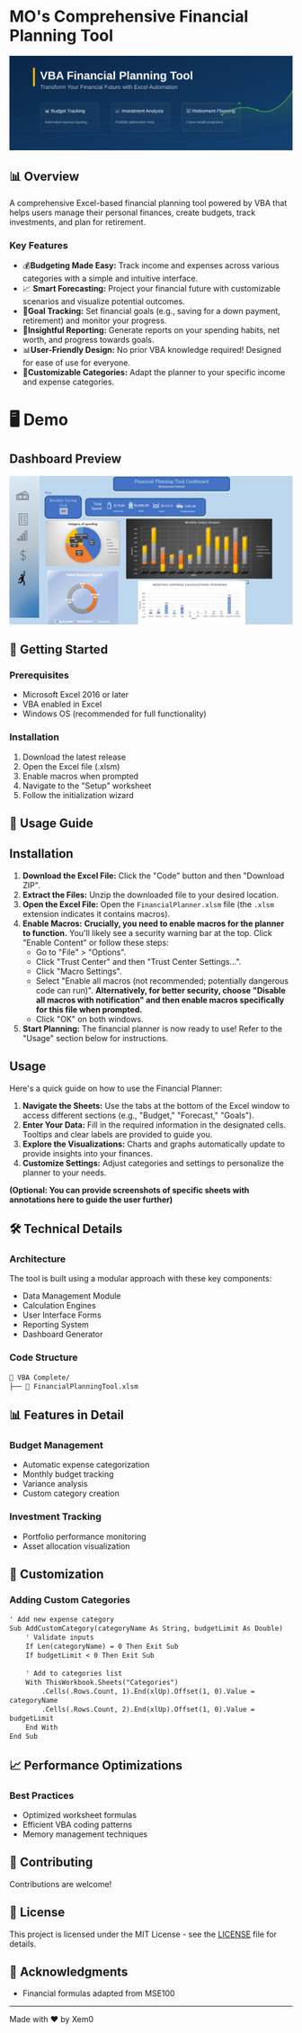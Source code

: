 # MO's Comprehensive Financial Planning Tool

![MO-Planner](premium-banner.svg)

## 📊 Overview
A comprehensive Excel-based financial planning tool powered by VBA that helps users manage their personal finances, create budgets, track investments, and plan for retirement.

### Key Features
* 💰**Budgeting Made Easy:** Track income and expenses across various categories with a simple and intuitive interface.
* 📈 **Smart Forecasting:** Project your financial future with customizable scenarios and visualize potential outcomes.
* 🎯**Goal Tracking:** Set financial goals (e.g., saving for a down payment, retirement) and monitor your progress.
* 📅**Insightful Reporting:** Generate reports on your spending habits, net worth, and progress towards goals.
* 📊**User-Friendly Design:**  No prior VBA knowledge required!  Designed for ease of use for everyone.
* 📝**Customizable Categories:** Adapt the planner to your specific income and expense categories.

# 🖥️ Demo
## Dashboard Preview
![Dashboard Screenshot](dashboard-preview.png)


## 🚀 Getting Started

### Prerequisites
- Microsoft Excel 2016 or later
- VBA enabled in Excel
- Windows OS (recommended for full functionality)

### Installation
1. Download the latest release
2. Open the Excel file (.xlsm)
3. Enable macros when prompted
4. Navigate to the "Setup" worksheet
5. Follow the initialization wizard

## 📝 Usage Guide
## Installation

1. **Download the Excel File:** Click the "Code" button and then "Download ZIP".
2. **Extract the Files:** Unzip the downloaded file to your desired location.
3. **Open the Excel File:** Open the `FinancialPlanner.xlsm` file (the `.xlsm` extension indicates it contains macros).
4. **Enable Macros:** **Crucially, you need to enable macros for the planner to function.** You'll likely see a security warning bar at the top. Click "Enable Content" or follow these steps:
   * Go to "File" > "Options".
   * Click "Trust Center" and then "Trust Center Settings...".
   * Click "Macro Settings".
   * Select "Enable all macros (not recommended; potentially dangerous code can run)". **Alternatively, for better security, choose "Disable all macros with notification" and then enable macros specifically for this file when prompted.**
   * Click "OK" on both windows.
5. **Start Planning:** The financial planner is now ready to use! Refer to the "Usage" section below for instructions.

## Usage

Here's a quick guide on how to use the Financial Planner:

1. **Navigate the Sheets:** Use the tabs at the bottom of the Excel window to access different sections (e.g., "Budget," "Forecast," "Goals").
2. **Enter Your Data:**  Fill in the required information in the designated cells. Tooltips and clear labels are provided to guide you.
3. **Explore the Visualizations:** Charts and graphs automatically update to provide insights into your finances.
4. **Customize Settings:**  Adjust categories and settings to personalize the planner to your needs.

**(Optional: You can provide screenshots of specific sheets with annotations here to guide the user further)**

## 🛠️ Technical Details

### Architecture
The tool is built using a modular approach with these key components:
- Data Management Module
- Calculation Engines
- User Interface Forms
- Reporting System
- Dashboard Generator

### Code Structure
```
📁 VBA Complete/
├── 📄 FinancialPlanningTool.xlsm
```

## 📊 Features in Detail

### Budget Management
- Automatic expense categorization
- Monthly budget tracking
- Variance analysis
- Custom category creation

### Investment Tracking
- Portfolio performance monitoring
- Asset allocation visualization

## 🎨 Customization

### Adding Custom Categories
```vba
' Add new expense category
Sub AddCustomCategory(categoryName As String, budgetLimit As Double)
    ' Validate inputs
    If Len(categoryName) = 0 Then Exit Sub
    If budgetLimit < 0 Then Exit Sub
    
    ' Add to categories list
    With ThisWorkbook.Sheets("Categories")
        .Cells(.Rows.Count, 1).End(xlUp).Offset(1, 0).Value = categoryName
        .Cells(.Rows.Count, 2).End(xlUp).Offset(1, 0).Value = budgetLimit
    End With
End Sub
```

## 📈 Performance Optimizations

### Best Practices
- Optimized worksheet formulas
- Efficient VBA coding patterns
- Memory management techniques

## 🤝 Contributing
Contributions are welcome!

## 📄 License
This project is licensed under the MIT License - see the [LICENSE](LICENSE) file for details.

## 🙏 Acknowledgments
- Financial formulas adapted from MSE100

---
Made with ❤️ by Xem0

